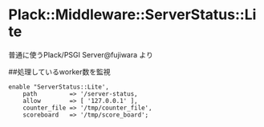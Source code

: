 
# Plack::Middleware::ServerStatus::Lite

普通に使うPlack/PSGI Server@fujiwara より

##処理しているworker数を監視

    enable "ServerStatus::Lite',
        path         => '/server-status,
        allow        => [ '127.0.0.1' ],
        counter_file => '/tmp/counter_file',
        scoreboard   => '/tmp/score_board';




